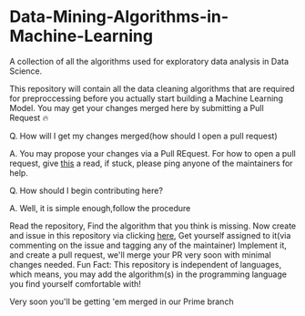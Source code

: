 # Data-Mining-Algorithms-in-Machine-Learning
A collection of all the algorithms used for exploratory data analysis in Data Science.

This repository will contain all the data cleaning algorithms that are required for preproccessing before you actually start building a Machine Learning Model. You may get your changes merged here by submitting a Pull Request 🔥

Q. How will I get my changes merged(how should I open a pull request)

A. You may propose your changes via a Pull REquest. For how to open a pull request, give [this](https://opensource.com/article/19/7/create-pull-request-github) a read, if stuck, please ping anyone of the maintainers for help.

Q. How should I begin contributing here?

A. Well, it is simple enough,follow the procedure

Read the repository,
Find the algorithm that you think is missing.
Now create and issue in this repository via clicking [here](https://github.com/hacktoberfest2k20/Data-Mining-Algorithms-in-Machine-Learning/issues),
Get yourself assigned to it(via commenting on the issue and tagging any of the maintainer)
Implement it, and create a pull request, we'll merge your PR very soon with minimal changes needed.
Fun Fact: This repository is independent of languages, which means, you may add the algorithm(s) in the programming language you find yourself comfortable with!

Very soon you'll be getting 'em merged in our Prime branch
